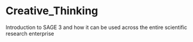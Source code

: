 # Creative_Thinking
Introduction to SAGE 3 and how it can be used across the entire scientific research enterprise
